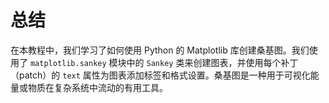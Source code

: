 # 总结

在本教程中，我们学习了如何使用 Python 的 Matplotlib 库创建桑基图。我们使用了 `matplotlib.sankey` 模块中的 `Sankey` 类来创建图表，并使用每个补丁（patch）的 `text` 属性为图表添加标签和格式设置。桑基图是一种用于可视化能量或物质在复杂系统中流动的有用工具。
